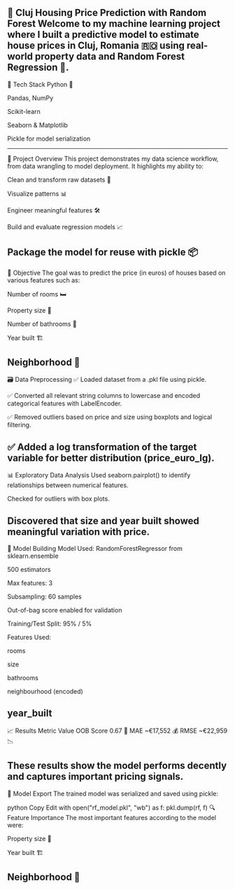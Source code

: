 🏡 Cluj Housing Price Prediction with Random Forest
Welcome to my machine learning project where I built a predictive model to estimate house prices in Cluj, Romania 🇷🇴 using real-world property data and Random Forest Regression 🌲.
----------------------------------------------------
🧰 Tech Stack
Python 🐍

Pandas, NumPy

Scikit-learn

Seaborn & Matplotlib

Pickle for model serialization

----------------------------------------------------
📌 Project Overview
This project demonstrates my data science workflow, from data wrangling to model deployment. It highlights my ability to:

Clean and transform raw datasets 🧹

Visualize patterns 📊

Engineer meaningful features 🛠️

Build and evaluate regression models 📈

Package the model for reuse with pickle 📦
----------------------------------------------------
🧠 Objective
The goal was to predict the price (in euros) of houses based on various features such as:

Number of rooms 🛏️

Property size 📐

Number of bathrooms 🚿

Year built 🏗️

Neighborhood 📍
----------------------------------------------------
🗃️ Data Preprocessing
✅ Loaded dataset from a .pkl file using pickle.

✅ Converted all relevant string columns to lowercase and encoded categorical features with LabelEncoder.

✅ Removed outliers based on price and size using boxplots and logical filtering.

✅ Added a log transformation of the target variable for better distribution (price_euro_lg).
----------------------------------------------------
📊 Exploratory Data Analysis
Used seaborn.pairplot() to identify relationships between numerical features.

Checked for outliers with box plots.

Discovered that size and year built showed meaningful variation with price.
----------------------------------------------------
🤖 Model Building
Model Used: RandomForestRegressor from sklearn.ensemble

500 estimators

Max features: 3

Subsampling: 60 samples

Out-of-bag score enabled for validation

Training/Test Split: 95% / 5%

Features Used:

rooms

size

bathrooms

neighbourhood (encoded)

year_built
----------------------------------------------------
📈 Results
Metric	Value
OOB Score	0.67 🌟
MAE	~€17,552 💰
RMSE	~€22,959 📉

These results show the model performs decently and captures important pricing signals.
----------------------------------------------------
💾 Model Export
The trained model was serialized and saved using pickle:

python
Copy
Edit
with open("rf_model.pkl", "wb") as f:
    pkl.dump(rf, f)
🔍 Feature Importance
The most important features according to the model were:

Property size 📐

Year built 🏗️

Neighborhood 📍
----------------------------------------------------
